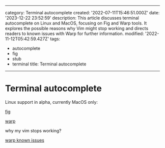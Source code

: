 ------
category: Terminal autocomplete
created: '2022-07-11T15:46:51.000Z'
date: '2023-12-22 23:52:59'
description: This article discusses terminal autocomplete on Linux and MacOS, focusing
  on Fig and Warp tools. It explores the possible reasons why Vim might stop working
  and directs readers to known issues with Warp for further information.
modified: '2022-11-12T05:42:59.427Z'
tags:
- autocomplete
- fig
- stub
- terminal
title: Terminal autocomplete
------

# Terminal autocomplete

Linux support in alpha, currently MacOS only:

[fig](https://github.com/withfig/autocomplete)


[warp](https://app.warp.dev/get_warp) 

why my vim stops working?

[warp known issues](https://docs.warp.dev/help/known-issues)
